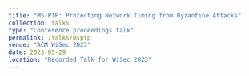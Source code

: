 ```yaml
---
title: "MS-PTP: Protecting Network Timing from Byzantine Attacks"
collection: talks
type: "Conference proceedings talk"
permalink: /talks/msptp
venue: "ACM WiSec 2023"
date: 2023-05-29
location: "Recorded Talk for WiSec 2023"
---
```


